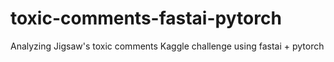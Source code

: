 # toxic-comments-fastai-pytorch
Analyzing Jigsaw's toxic comments Kaggle challenge using fastai + pytorch
